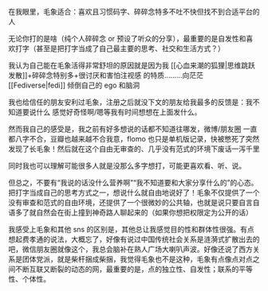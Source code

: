 在我眼里，毛象适合：喜欢且习惯码字、碎碎念特多不吐不快但找不到合适平台的人

无论你打的是啥（纯个人碎碎念 or 预设了听众的分享），最重要的是自发性和喜欢打字（甚至是把打字当成了自己最主要的思考、社交和生活方式？）

我认为自己能在毛象活得非常舒坦的原因就是因为我 [[心血来潮的狐狸|思维跳跃发散]]+碎碎念特别多+很讨厌和害怕注视感 的特质………向茫茫 [[Fediverse|fedi]] 倾倒自己的 ego 和脑洞

我也给信任的朋友安利过毛象，注册之后就没下文的朋友给我最多的反馈是：我不知道要说什么 感觉好奇怪啊/嗯等我有时间想想在上面发什么。

然而我自己的感受是，我之前有好多想说的话都不知道往哪发，微博/朋友圈 一直都八字不合，豆瓣也越来越不合我意，flomo 也只是单机版记录，快被憋死了突然发现了长毛象！然后就在这个自由无审查的、几乎没有范式的环境下废话一泻千里

同时我也可以理解可能很多人就是没那么多字想打，可能更喜欢看、听、说。

但总之，不要有“我说的话没什么营养啊”“我不知道要和大家分享什么的”的心态。把打字当成自己的思考方式之一，想说什么就自由地说好了！毛象不仅提供了一个没有审查和范式的自由环境，还提供了一个很微妙的公共轴，也就是说只要自言自语多了就自然会在街上撞到神奇路人聊起来的（如果你想把权限定为公开的话）

我感受上毛象和其他 sns 的区别是，其他总让我感觉目的性和群体性很强。有点想起费孝通的说法，大概忘了，好像有说过中国传统社会关系是涟漪式扩散出去的吧，微信朋友圈就像这个，我总会脑补在熟人广场大喇叭声波。好像还说了西方关系是团体党派，就是柴杆捆成柴捆，我觉得毛象也不是这种，毛象有点像点对点之间不断互联又断裂的动态的网，最重要的是，点的独立性、自发性；联系的平等性、个体性。